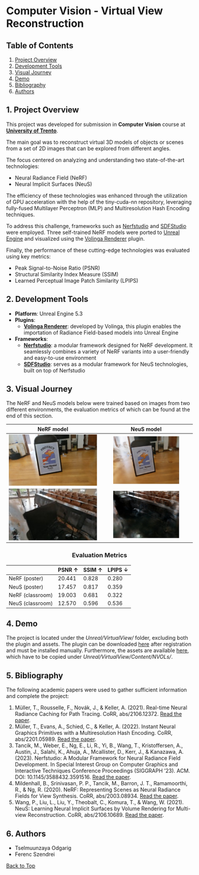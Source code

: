 # Computer Vision - Virtual View Reconstruction

## Table of Contents
1. [Project Overview](#1-project-overview)
2. [Development Tools](#2-development-tools)
3. [Visual Journey](#3-visual-journey)
4. [Demo](#4-demo)
5. [Bibliography](#5-bibliography)
6. [Authors](#6-authors)

## 1. Project Overview

This project was developed for submission in **Computer Vision** course at **[University of Trento](https://www.unitn.it/en)**.

The main goal was to reconstruct virtual 3D models of objects or scenes from a set of 2D images that can be explored from different angles.

The focus centered on analyzing and understanding two state-of-the-art technologies:
- Neural Radiance Field (NeRF)
- Neural Implicit Surfaces (NeuS)

The efficiency of these technologies was enhanced through the utilization of GPU acceleration with the help of the tiny-cuda-nn repository, leveraging fully-fused Multilayer Perceptron (MLP) and Multiresolution Hash Encoding techniques.

To address this challenge, frameworks such as [Nerfstudio](https://docs.nerf.studio/) and [SDFStudio](https://autonomousvision.github.io/sdfstudio/) were employed. Three self-trained NeRF models were ported to [Unreal Engine](https://www.unrealengine.com/en-US) and visualized using the [Volinga Renderer](https://volinga.ai/) plugin.

Finally, the performance of these cutting-edge technologies was evaluated using key metrics:
- Peak Signal-to-Noise Ratio (PSNR)
- Structural Similarity Index Measure (SSIM)
- Learned Perceptual Image Patch Similarity (LPIPS)

## 2. Development Tools

- **Platform**: Unreal Engine 5.3
- **Plugins**:
    - **[Volinga Renderer](https://volinga.ai/)**: developed by Volinga, this plugin enables the importation of Radiance Field-based models into Unreal Engine
- **Frameworks**:
    - **[Nerfstudio](https://docs.nerf.studio/)**: a modular framework designed for NeRF development. It seamlessly combines a variety of NeRF variants into a user-friendly and easy-to-use environment
    - **[SDFStudio](https://autonomousvision.github.io/sdfstudio/)**: serves as a modular framework for NeuS technologies, built on top of  Nerfstudio

## 3. Visual Journey

The NeRF and NeuS models below were trained based on images from two different environments, the evaluation metrics of which can be found at the end of this section.

<div align="center">

| NeRF model                            | NeuS model                            |
|---------------------------------------|---------------------------------------|
| ![Poster - NeRF](Visuals/poster_nerf.PNG)   | <div align="center"><img src="Visuals/poster_neus.PNG" alt="Poster - NeuS" style="width:75%;height:100%;"></div> |
| ![Classroom - NeRF](Visuals/classroom_nerf.PNG)| <div align="center"><img src="Visuals/classroom_neus.PNG" alt="Classroom - NeuS" style="width:75%;height:100%;"></div> |

### Evaluation Metrics

|                  | PSNR ↑ | SSIM ↑ | LPIPS ↓ |
|------------------|--------|--------|---------|
| NeRF (poster)    | 20.441 | 0.828  | 0.280   |
| NeuS (poster)    | 17.457 | 0.817  | 0.359   |
| NeRF (classroom) | 19.003 | 0.681  | 0.322   |
| NeuS (classroom) | 12.570 | 0.596  | 0.536   |

</div>

## 4. Demo

The project is located under the _Unreal/VirtualView/_ folder, excluding both the plugin and assets. The plugin can be downloaded [here](https://volinga.ai/) after registration and must be installed manually. Furthermore, the assets are available [here](https://drive.google.com/drive/folders/1AQVTajfKAdF7LB4rRVSqPUAeA1QNXk61?usp=sharing), which have to be copied under _Unreal/VirtualView/Content/NVOLs/_.

## 5. Bibliography

The following academic papers were used to gather sufficient information and complete the project:
1. Müller, T., Rousselle, F., Novák, J., & Keller, A. (2021). Real-time Neural Radiance Caching for Path Tracing. CoRR, abs/2106.12372. [Read the paper](https://arxiv.org/abs/2106.12372).
2. Müller, T., Evans, A., Schied, C., & Keller, A. (2022). Instant Neural Graphics Primitives with a Multiresolution Hash Encoding. CoRR, abs/2201.05989. [Read the paper](https://arxiv.org/abs/2201.05989).
3. Tancik, M., Weber, E., Ng, E., Li, R., Yi, B., Wang, T., Kristoffersen, A., Austin, J., Salahi, K., Ahuja, A., Mcallister, D., Kerr, J., & Kanazawa, A. (2023). Nerfstudio: A Modular Framework for Neural Radiance Field Development. In Special Interest Group on Computer Graphics and Interactive Techniques Conference Proceedings (SIGGRAPH ’23). ACM. DOI: 10.1145/3588432.3591516. [Read the paper](https://arxiv.org/abs/2302.04264).
4. Mildenhall, B., Srinivasan, P. P., Tancik, M., Barron, J. T., Ramamoorthi, R., & Ng, R. (2020). NeRF: Representing Scenes as Neural Radiance Fields for View Synthesis. CoRR, abs/2003.08934. [Read the paper](https://arxiv.org/abs/2003.08934).
5. Wang, P., Liu, L., Liu, Y., Theobalt, C., Komura, T., & Wang, W. (2021). NeuS: Learning Neural Implicit Surfaces by Volume Rendering for Multi-view Reconstruction. CoRR, abs/2106.10689. [Read the paper](https://arxiv.org/abs/2106.10689).

## 6. Authors
- Tselmuunzaya Odgarig
- Ferenc Szendrei

[Back to Top](#computer-vision---virtual-view-reconstruction)
